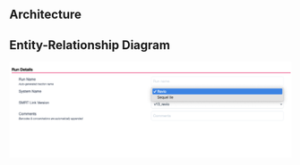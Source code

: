 ## Architecture

## Entity-Relationship Diagram

![Entity-Relationship Diagram](img/smrt-link-versioning-1.png)